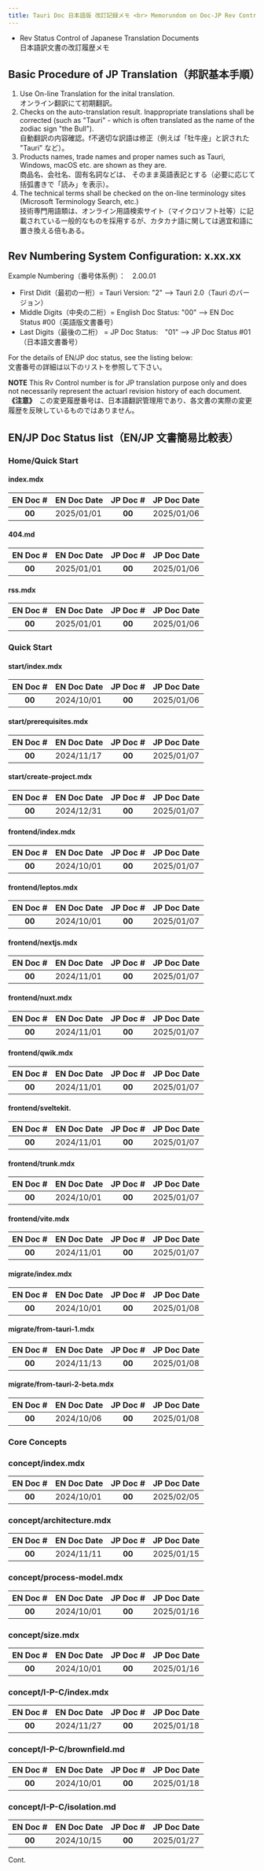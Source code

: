 ```yaml
---
title: Tauri Doc 日本語版 改訂記録メモ <br> Memorundom on Doc-JP Rev Control
---
```


- Rev Status Control of Japanese Translation Documents <br> 日本語訳文書の改訂履歴メモ

## Basic Procedure of JP Translation（邦訳基本手順）

1. Use On-line Translation for the inital translation. <br>オンライン翻訳にて初期翻訳。
1. Checks on the auto-translation result. Inappropriate translations shall be corrected (such as "Tauri" - which is often translated as the name of the zodiac sign "the Bull"). <br>自動翻訳の内容確認。f不適切な訳語は修正（例えば「牡牛座」と訳された "Tauri" など）。
1. Products names, trade names and proper names such as Tauri, Windows, macOS etc. are shown as they are. <br>商品名、会社名、固有名詞などは、
   そのまま英語表記とする（必要に応じて括弧書きで「読み」を表示）。
1. The technical terms shall be checked on the on-line terminology sites (Microsoft Terminology Search, etc.) <br>技術専門用語類は、オンライン用語検索サイト（マイクロソフト社等）に記載されている一般的なものを採用するが、カタカナ語に関しては適宜和語に置き換える倍もある。

## Rev Numbering System Configuration: x.xx.xx

Example Numbering（番号体系例）：　2.00.01

- First Didit（最初の一桁）= Tauri Version: "2" --> Tauri 2.0（Tauri のバージョン）
- Middle Digits（中央の二桁）= English Doc Status: "00" --> EN Doc Status #00（英語版文書番号）
- Last Digits（最後の二桁） = JP Doc Status:　"01" --> JP Doc Status #01（日本語文書番号）

For the details of EN/JP doc status, see the listing below: <br> 文書番号の詳細は以下のリストを参照して下さい。

**NOTE** This Rv Control number is for JP translation purpose only and does not necessarily represent the actuarl revision history of each document.<br>
**《注意》**　この変更履歴番号は、日本語翻訳管理用であり、各文書の実際の変更履歴を反映しているものではありません。

## EN/JP Doc Status list（EN/JP 文書簡易比較表）

### Home/Quick Start

#### index.mdx

| EN Doc # | EN Doc Date | JP Doc # | JP Doc Date |
| :------: | :---------- | :------: | :---------- |
|  **00**  | 2025/01/01  |  **00**  | 2025/01/06  |

#### 404.md

| EN Doc # | EN Doc Date | JP Doc # | JP Doc Date |
| :------: | :---------- | :------: | :---------- |
|  **00**  | 2025/01/01  |  **00**  | 2025/01/06  |

#### rss.mdx

| EN Doc # | EN Doc Date | JP Doc # | JP Doc Date |
| :------: | :---------- | :------: | :---------- |
|  **00**  | 2025/01/01  |  **00**  | 2025/01/06  |

### Quick Start

#### start/index.mdx

| EN Doc # | EN Doc Date | JP Doc # | JP Doc Date |
| :------: | :---------- | :------: | :---------- |
|  **00**  | 2024/10/01  |  **00**  | 2025/01/06  |

#### start/prerequisites.mdx

| EN Doc # | EN Doc Date | JP Doc # | JP Doc Date |
| :------: | :---------- | :------: | :---------- |
|  **00**  | 2024/11/17  |  **00**  | 2025/01/07  |

#### start/create-project.mdx

| EN Doc # | EN Doc Date | JP Doc # | JP Doc Date |
| :------: | :---------- | :------: | :---------- |
|  **00**  | 2024/12/31  |  **00**  | 2025/01/07  |

#### frontend/index.mdx

| EN Doc # | EN Doc Date | JP Doc # | JP Doc Date |
| :------: | :---------- | :------: | :---------- |
|  **00**  | 2024/10/01  |  **00**  | 2025/01/07  |

#### frontend/leptos.mdx

| EN Doc # | EN Doc Date | JP Doc # | JP Doc Date |
| :------: | :---------- | :------: | :---------- |
|  **00**  | 2024/10/01  |  **00**  | 2025/01/07  |

#### frontend/nextjs.mdx

| EN Doc # | EN Doc Date | JP Doc # | JP Doc Date |
| :------: | :---------- | :------: | :---------- |
|  **00**  | 2024/11/01  |  **00**  | 2025/01/07  |

#### frontend/nuxt.mdx

| EN Doc # | EN Doc Date | JP Doc # | JP Doc Date |
| :------: | :---------- | :------: | :---------- |
|  **00**  | 2024/11/01  |  **00**  | 2025/01/07  |

#### frontend/qwik.mdx

| EN Doc # | EN Doc Date | JP Doc # | JP Doc Date |
| :------: | :---------- | :------: | :---------- |
|  **00**  | 2024/11/01  |  **00**  | 2025/01/07  |

#### frontend/sveltekit.

| EN Doc # | EN Doc Date | JP Doc # | JP Doc Date |
| :------: | :---------- | :------: | :---------- |
|  **00**  | 2024/11/01  |  **00**  | 2025/01/07  |

#### frontend/trunk.mdx

| EN Doc # | EN Doc Date | JP Doc # | JP Doc Date |
| :------: | :---------- | :------: | :---------- |
|  **00**  | 2024/10/01  |  **00**  | 2025/01/07  |

#### frontend/vite.mdx

| EN Doc # | EN Doc Date | JP Doc # | JP Doc Date |
| :------: | :---------- | :------: | :---------- |
|  **00**  | 2024/11/01  |  **00**  | 2025/01/07  |

#### migrate/index.mdx

| EN Doc # | EN Doc Date | JP Doc # | JP Doc Date |
| :------: | :---------- | :------: | :---------- |
|  **00**  | 2024/10/01  |  **00**  | 2025/01/08  |

#### migrate/from-tauri-1.mdx

| EN Doc # | EN Doc Date | JP Doc # | JP Doc Date |
| :------: | :---------- | :------: | :---------- |
|  **00**  | 2024/11/13  |  **00**  | 2025/01/08  |

#### migrate/from-tauri-2-beta.mdx

| EN Doc # | EN Doc Date | JP Doc # | JP Doc Date |
| :------: | :---------- | :------: | :---------- |
|  **00**  | 2024/10/06  |  **00**  | 2025/01/08  |

### Core Concepts

### concept/index.mdx

| EN Doc # | EN Doc Date | JP Doc # | JP Doc Date |
| :------: | :---------- | :------: | :---------- |
|  **00**  | 2024/10/01  |  **00**  | 2025/02/05  |

### concept/architecture.mdx

| EN Doc # | EN Doc Date | JP Doc # | JP Doc Date |
| :------: | :---------- | :------: | :---------- |
|  **00**  | 2024/11/11  |  **00**  | 2025/01/15  |

### concept/process-model.mdx

| EN Doc # | EN Doc Date | JP Doc # | JP Doc Date |
| :------: | :---------- | :------: | :---------- |
|  **00**  | 2024/10/01  |  **00**  | 2025/01/16  |

### concept/size.mdx

| EN Doc # | EN Doc Date | JP Doc # | JP Doc Date |
| :------: | :---------- | :------: | :---------- |
|  **00**  | 2024/10/01  |  **00**  | 2025/01/16  |

### concept/I-P-C/index.mdx

| EN Doc # | EN Doc Date | JP Doc # | JP Doc Date |
| :------: | :---------- | :------: | :---------- |
|  **00**  | 2024/11/27  |  **00**  | 2025/01/18  |

### concept/I-P-C/brownfield.md

| EN Doc # | EN Doc Date | JP Doc # | JP Doc Date |
| :---: | :--- | :---: | :--- |
| **00** | 2024/10/01 | **00** | 2025/01/18 |

### concept/I-P-C/isolation.md

| EN Doc # | EN Doc Date | JP Doc # | JP Doc Date |
| :---: | :--- | :---: | :--- |
| **00** | 2024/10/15 | **00** | 2025/01/27 |



Cont.
